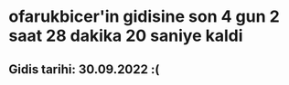 # ofarukbicer'in gidisine son 4 gun 2 saat 28 dakika 20 saniye kaldi

## Gidis tarihi: 30.09.2022 :(